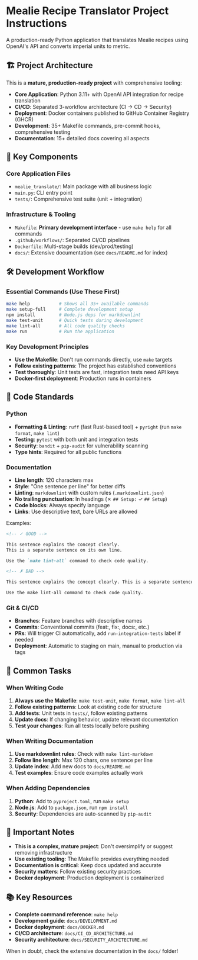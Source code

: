 <!-- Use this file to provide workspace-specific custom instructions to Copilot. For more details, visit
https://code.visualstudio.com/docs/copilot/copilot-customization#_use-a-githubcopilotinstructionsmd-file -->

# Mealie Recipe Translator Project Instructions

A production-ready Python application that translates Mealie recipes using OpenAI's API and converts imperial units to metric.

## 🏗️ Project Architecture

This is a **mature, production-ready project** with comprehensive tooling:

- **Core Application**: Python 3.11+ with OpenAI API integration for recipe translation
- **CI/CD**: Separated 3-workflow architecture (CI → CD → Security)
- **Deployment**: Docker containers published to GitHub Container Registry (GHCR)
- **Development**: 35+ Makefile commands, pre-commit hooks, comprehensive testing
- **Documentation**: 15+ detailed docs covering all aspects

## 🔑 Key Components

### Core Application Files

- `mealie_translate/`: Main package with all business logic
- `main.py`: CLI entry point
- `tests/`: Comprehensive test suite (unit + integration)

### Infrastructure & Tooling

- `Makefile`: **Primary development interface** - use `make help` for all commands
- `.github/workflows/`: Separated CI/CD pipelines
- `Dockerfile`: Multi-stage builds (dev/prod/testing)
- `docs/`: Extensive documentation (see `docs/README.md` for index)

## 🛠️ Development Workflow

### Essential Commands (Use These First)

```bash
make help           # Shows all 35+ available commands
make setup-full     # Complete development setup
npm install         # Node.js deps for markdownlint
make test-unit      # Quick tests during development
make lint-all       # All code quality checks
make run            # Run the application
```

### Key Development Principles

- **Use the Makefile**: Don't run commands directly, use `make` targets
- **Follow existing patterns**: The project has established conventions
- **Test thoroughly**: Unit tests are fast, integration tests need API keys
- **Docker-first deployment**: Production runs in containers

## 📝 Code Standards

### Python

- **Formatting & Linting**: `ruff` (fast Rust-based tool) + `pyright` (run `make format`, `make lint`)
- **Testing**: `pytest` with both unit and integration tests
- **Security**: `bandit` + `pip-audit` for vulnerability scanning
- **Type hints**: Required for all public functions

### Documentation

<!-- markdownlint-disable MD013 -->

- **Line length**: 120 characters max
- **Style**: "One sentence per line" for better diffs
- **Linting**: `markdownlint` with custom rules (`.markdownlint.json`)
- **No trailing punctuation**: In headings (✗ `## Setup:` ✓ `## Setup`)
- **Code blocks**: Always specify language
- **Links**: Use descriptive text, bare URLs are allowed

Examples:

```markdown
<!-- ✓ GOOD -->

This sentence explains the concept clearly.
This is a separate sentence on its own line.

Use the `make lint-all` command to check code quality.

<!-- ✗ BAD -->

This sentence explains the concept clearly. This is a separate sentence that makes the line too long and violates our 120-character limit.

Use the make lint-all command to check code quality.
```

<!-- markdownlint-enable MD013 -->

### Git & CI/CD

- **Branches**: Feature branches with descriptive names
- **Commits**: Conventional commits (feat:, fix:, docs:, etc.)
- **PRs**: Will trigger CI automatically, add `run-integration-tests` label if needed
- **Deployment**: Automatic to staging on main, manual to production via tags

## 🎯 Common Tasks

### When Writing Code

1. **Always use the Makefile**: `make test-unit`, `make format`, `make lint-all`
2. **Follow existing patterns**: Look at existing code for structure
3. **Add tests**: Unit tests in `tests/`, follow existing patterns
4. **Update docs**: If changing behavior, update relevant documentation
5. **Test your changes**: Run all tests locally before pushing

### When Writing Documentation

1. **Use markdownlint rules**: Check with `make lint-markdown`
2. **Follow line length**: Max 120 chars, one sentence per line
3. **Update index**: Add new docs to `docs/README.md`
4. **Test examples**: Ensure code examples actually work

### When Adding Dependencies

1. **Python**: Add to `pyproject.toml`, run `make setup`
2. **Node.js**: Add to `package.json`, run `npm install`
3. **Security**: Dependencies are auto-scanned by `pip-audit`

## 🚨 Important Notes

- **This is a complex, mature project**: Don't oversimplify or suggest removing infrastructure
- **Use existing tooling**: The Makefile provides everything needed
- **Documentation is critical**: Keep docs updated and accurate
- **Security matters**: Follow existing security practices
- **Docker deployment**: Production deployment is containerized

## 📚 Key Resources

- **Complete command reference**: `make help`
- **Development guide**: `docs/DEVELOPMENT.md`
- **Docker deployment**: `docs/DOCKER.md`
- **CI/CD architecture**: `docs/CI_CD_ARCHITECTURE.md`
- **Security architecture**: `docs/SECURITY_ARCHITECTURE.md`

When in doubt, check the extensive documentation in the `docs/` folder!
